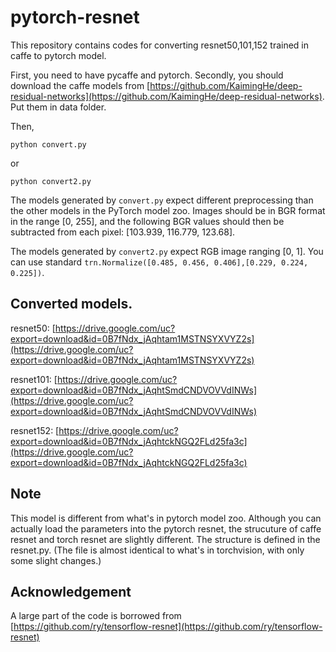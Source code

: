 # pytorch-resnet

This repository contains codes for converting resnet50,101,152 trained in caffe to pytorch model.

First, you need to have pycaffe and pytorch. Secondly, you should download the caffe models from [https://github.com/KaimingHe/deep-residual-networks](https://github.com/KaimingHe/deep-residual-networks).  Put them in data folder.

Then,

```
python convert.py
```
or
```
python convert2.py
```

The models generated by `convert.py` expect different preprocessing than the other models in the PyTorch model zoo. Images should be in BGR format in the range [0, 255], and the following BGR values should then be subtracted from each pixel: [103.939, 116.779, 123.68].

The models generated by `convert2.py` expect RGB image ranging [0, 1]. You can use standard `trn.Normalize([0.485, 0.456, 0.406],[0.229, 0.224, 0.225])`.

## Converted models.

resnet50: [https://drive.google.com/uc?export=download&id=0B7fNdx_jAqhtam1MSTNSYXVYZ2s](https://drive.google.com/uc?export=download&id=0B7fNdx_jAqhtam1MSTNSYXVYZ2s)

resnet101: [https://drive.google.com/uc?export=download&id=0B7fNdx_jAqhtSmdCNDVOVVdINWs](https://drive.google.com/uc?export=download&id=0B7fNdx_jAqhtSmdCNDVOVVdINWs)

resnet152: [https://drive.google.com/uc?export=download&id=0B7fNdx_jAqhtckNGQ2FLd25fa3c](https://drive.google.com/uc?export=download&id=0B7fNdx_jAqhtckNGQ2FLd25fa3c)

## Note
This model is different from what's in pytorch model zoo. Although you can actually load the parameters into the pytorch resnet, the strucuture of caffe resnet and torch resnet are slightly different. The structure is defined in the resnet.py. (The file is almost identical to what's in torchvision, with only some slight changes.)

## Acknowledgement
A large part of the code is borrowed from [https://github.com/ry/tensorflow-resnet](https://github.com/ry/tensorflow-resnet)